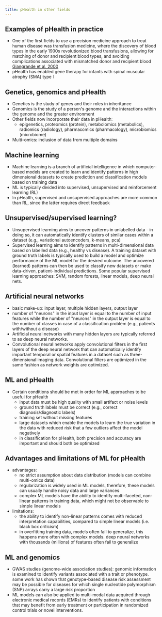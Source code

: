 ```yaml
---
title: pHealth in other fields
---
```


## Examples of pHealth in practice
* One of the first fields to use a precision medicine approach to treat human disease was transfusion medicine, where the discovery of blood types in the early 1900s revolutionized blood transfusions, allowing for matching of donor and recipient blood types, and avoiding complications associated with mismatched donor and recipient blood [Giangrande et al. 2000](https://onlinelibrary.wiley.com/doi/full/10.1046/j.1365-2141.2000.02139.x)
* pHealth has enabled gene therapy for infants with spinal muscular atrophy (SMA) type I

## Genetics, genomics and pHealth
* Genetics is the study of genes and their roles in inheritance 
* Genomics is the study of a person's genome and the interactions within the genome and the greater environment
* Other fields now incorporate their data in pHealth:
    * epigenetics, proteomics (protein), metabolomics (metabolics), radiomics (radiology), pharmacomics (pharmacology), microbiomics (microbiome)
* Multi-omics: inclusion of data from multiple domains

## Machine learning
* Machine learning is a branch of artificial intelligence in which computer-based models are created to learn and identify patterns in 
high dimensional datasets to create prediction and classification models based on training data
* ML is typically divided into supervised, unsupervised and reinforcement learning (RL)
* In pHealth, supervised and unsupervised approaches are more common than RL, since the latter requires direct feedback 

## Unsupervised/supervised learning?
* Unsupervised learning aims to uncover patterns in unlabelled data - in doing so, it can automatically identify clusters of similar cases within a dataset (e.g., variational autoencoders, k-means, pca)
* Supervised learning aims to identify patterns in multi-dimensional data based on labelled data (e.g., healthy vs disease). A training dataset with ground truth labels is typically used
to build a model and optimize performance of the ML model for the desired outcome. The uncovered (learned) patterns can then be used to classify new datasets or make data-driven, patient-individual predictions. Some popular supervised learning approaches: SVM, random forests, linear models, deep neural nets.

## Artificial neural networks
* basic make-up: input layer, multiple hidden layers, output layer
* number of "neurons" in the input layer is equal to the number of input features while the number of "neurons" in the output layer is equal to the number of classes in case of a classification problem (e.g., patients with/without a disease)
* Artificial neural networks with many hidden layers are typically referred to as deep neural networks. 
* Convolutional neural networks apply convolutional filters in the first layers of the deep neural network that can automatically identify important temporal or spatial features in a dataset such as three-dimensional imaging data. Convolutional filters are optimized in the same fashion as network weights are optimized. 

## ML and pHealth
* Certain conditions should be met in order for ML approaches to be useful for pHealth
    * input data must be high quality with small artifact or noise levels
    * ground truth labels must be correct (e.g., correct diagnosis/diagnostic labels)
    * training set without missing features
    * large datasets which enable the models to learn the true variation in the data with reduced risk that a few outliers affect the model negatively
    * in classification for pHealth, both precision and accuracy are important and should both be optimized

## Advantages and limitations of ML for pHealth
* advantages:
    * no strict assumption about data distribution (models can combine multi-omics data)
    * regularization is widely used in ML models, therefore, these models can usually handle noisy data and large variances
    * complex ML models have the ability to identify multi-faceted, non-linear patterns in training data, which might not be observable to simple linear models
* limitations:
    * the ability to identify non-linear patterns comes with reduced interpretation capabilities, compared to simple linear models (i.e. black box criticism)
    * in overfitting training data, models often fail to generalize, this happens more often with complex models. deep neural networks with thousands (millions) of features often fail to generalize

## ML and genomics
* GWAS studies (genome-wide association studies): genomic information is examined to identify variants associated with a trait or phenotype. some work has shown that genotype-based disease risk assessment may be possible for diseases for which single nucleotide polymorphism (SNP) arrays carry a large risk proportion
* ML models can also be applied to multi-modal data acquired through electronic medical records (EMRs) to identify patients with conditions that may benefit from early treatment or participation in randomized control trials or novel interventions. 
